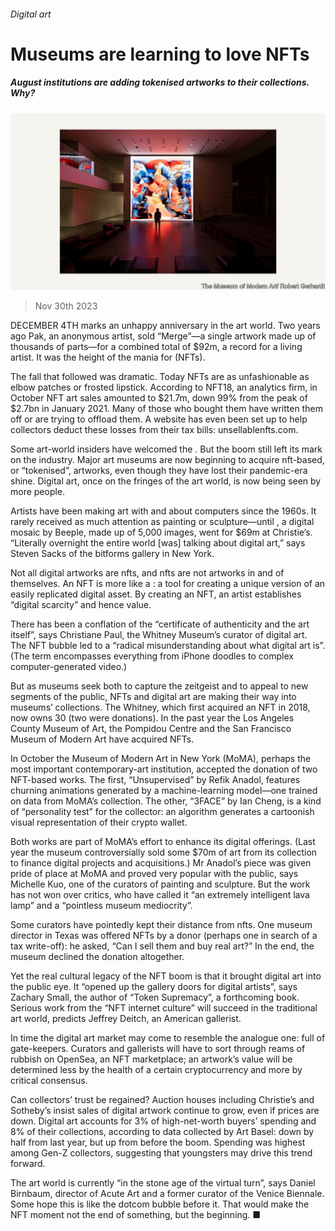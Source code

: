 ###### Digital art

# Museums are learning to love NFTs 

##### August institutions are adding tokenised artworks to their collections. Why? 

![image](images/20231202_CUP503.jpg) 

> Nov 30th 2023 

DECEMBER 4TH marks an unhappy anniversary in the art world. Two years ago Pak, an anonymous artist, sold “Merge”—a single artwork made up of thousands of parts—for a combined total of $92m, a record for a living artist. It was the height of the mania for  (NFTs).

The fall that followed was dramatic. Today NFTs are as unfashionable as elbow patches or frosted lipstick. According to NFT18, an analytics firm, in October NFT art sales amounted to $21.7m, down 99% from the peak of $2.7bn in January 2021. Many of those who bought them have written them off or are trying to offload them. A website has even been set up to help collectors deduct these losses from their tax bills: unsellablenfts.com. 

Some art-world insiders have welcomed the . But the boom still left its mark on the industry. Major art museums are now beginning to acquire nft-based, or “tokenised”, artworks, even though they have lost their pandemic-era shine. Digital art, once on the fringes of the art world, is now being seen by more people.

Artists have been making art with and about computers since the 1960s. It rarely received as much attention as painting or sculpture—until , a digital mosaic by Beeple, made up of 5,000 images, went for $69m at Christie’s. “Literally overnight the entire world [was] talking about digital art,” says Steven Sacks of the bitforms gallery in New York. 

Not all digital artworks are nfts, and nfts are not artworks in and of themselves. An NFT is more like a : a tool for creating a unique version of an easily replicated digital asset. By creating an NFT, an artist establishes “digital scarcity” and hence value. 

There has been a conflation of the “certificate of authenticity and the art itself”, says Christiane Paul, the Whitney Museum’s curator of digital art. The NFT bubble led to a “radical misunderstanding about what digital art is”. (The term encompasses everything from iPhone doodles to complex computer-generated video.)

But as museums seek both to capture the zeitgeist and to appeal to new segments of the public, NFTs and digital art are making their way into museums’ collections. The Whitney, which first acquired an NFT in 2018, now owns 30 (two were donations). In the past year the Los Angeles County Museum of Art, the Pompidou Centre and the San Francisco Museum of Modern Art have acquired NFTs. 

In October the Museum of Modern Art in New York (MoMA), perhaps the most important contemporary-art institution, accepted the donation of two NFT-based works. The first, “Unsupervised” by Refik Anadol, features churning animations generated by a machine-learning model—one trained on data from MoMA’s collection. The other, “3FACE” by Ian Cheng, is a kind of “personality test” for the collector: an algorithm generates a cartoonish visual representation of their crypto wallet. 

Both works are part of MoMA’s effort to enhance its digital offerings. (Last year the museum controversially sold some $70m of art from its collection to finance digital projects and acquisitions.) Mr Anadol’s piece was given pride of place at MoMA and proved very popular with the public, says Michelle Kuo, one of the curators of painting and sculpture. But the work has not won over critics, who have called it “an extremely intelligent lava lamp” and a “pointless museum mediocrity”. 

Some curators have pointedly kept their distance from nfts. One museum director in Texas was offered NFTs by a donor (perhaps one in search of a tax write-off): he asked, “Can I sell them and buy real art?” In the end, the museum declined the donation altogether. 

Yet the real cultural legacy of the NFT boom is that it brought digital art into the public eye. It “opened up the gallery doors for digital artists”, says Zachary Small, the author of “Token Supremacy”, a forthcoming book. Serious work from the “NFT internet culture” will succeed in the traditional art world, predicts Jeffrey Deitch, an American gallerist. 

In time the digital art market may come to resemble the analogue one: full of gate-keepers. Curators and gallerists will have to sort through reams of rubbish on OpenSea, an NFT marketplace; an artwork’s value will be determined less by the health of a certain cryptocurrency and more by critical consensus.

Can collectors’ trust be regained? Auction houses including Christie’s and Sotheby’s insist sales of digital artwork continue to grow, even if prices are down. Digital art accounts for 3% of high-net-worth buyers’ spending and 8% of their collections, according to data collected by Art Basel: down by half from last year, but up from before the boom. Spending was highest among Gen-Z collectors, suggesting that youngsters may drive this trend forward. 

The art world is currently “in the stone age of the virtual turn”, says Daniel Birnbaum, director of Acute Art and a former curator of the Venice Biennale. Some hope this is like the dotcom bubble before it. That would make the NFT moment not the end of something, but the beginning. ■


